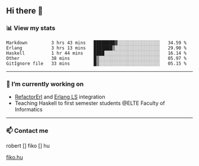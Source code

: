 ## Hi there 👋

### 📊 View my stats

<!--START_SECTION:waka-->
```text
Markdown         3 hrs 43 mins   ████████▓░░░░░░░░░░░░░░░░   34.59 % 
Erlang           3 hrs 13 mins   ███████▒░░░░░░░░░░░░░░░░░   29.90 % 
Haskell          1 hr 44 mins    ████░░░░░░░░░░░░░░░░░░░░░   16.14 % 
Other            38 mins         █▒░░░░░░░░░░░░░░░░░░░░░░░   05.97 % 
GitIgnore file   33 mins         █▒░░░░░░░░░░░░░░░░░░░░░░░   05.15 % 
```
<!--END_SECTION:waka-->


---

### 🔭 I’m currently working on
- [RefactorErl](https://plc.inf.elte.hu/erlang/) and [Erlang LS](https://erlang-ls.github.io) integration
- Teaching Haskell to first semester students @ELTE Faculty of Informatics

---



### 📫 Contact me
robert [] fiko [] hu

[fiko.hu](https://fiko.hu)


<!--
**robertfiko/robertfiko** is a ✨ _special_ ✨ repository because its `README.md` (this file) appears on your GitHub profile.

Here are some ideas to get you started:

- 🔭 I’m currently working on ...
- 🌱 I’m currently learning ...
- 👯 I’m looking to collaborate on ...
- 🤔 I’m looking for help with ...
- 💬 Ask me about ...
- 📫 How to reach me: ...
- 😄 Pronouns: ...
- ⚡ Fun fact: ...
-->
